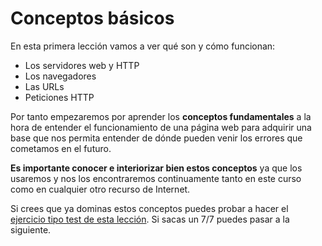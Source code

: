 # Conceptos básicos

En esta primera lección vamos a ver qué son y cómo funcionan:
* Los servidores web y HTTP
* Los navegadores
* Las URLs
* Peticiones HTTP

Por tanto empezaremos por aprender los **conceptos fundamentales** a la hora de entender el funcionamiento de una página web para adquirir una base que nos permita entender de dónde pueden venir los errores que cometamos en el futuro. 

**Es importante conocer e interiorizar bien estos conceptos** ya que los usaremos y nos los encontraremos continuamente tanto en este curso como en cualquier otro recurso de Internet.

Si crees que ya dominas estos conceptos puedes probar a hacer el [ejercicio tipo test de esta lección](http://www.cursohtml5desdecero.com/tests/leccion1.html). Si sacas un 7/7 puedes pasar a la siguiente.
